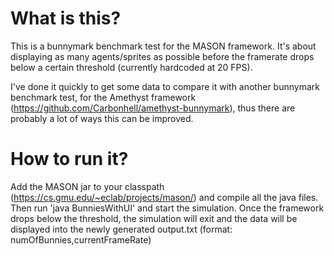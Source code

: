 # What is this?
This is a bunnymark benchmark test for the MASON framework. It's about displaying as many agents/sprites as possible before the framerate drops below a certain threshold (currently hardcoded at 20 FPS).

I've done it quickly to get some data to compare it with another bunnymark benchmark test, for the Amethyst framework (https://github.com/Carbonhell/amethyst-bunnymark), thus there are probably a lot of ways this can be improved.

# How to run it?

Add the MASON jar to your classpath (https://cs.gmu.edu/~eclab/projects/mason/) and compile all the java files. Then run 'java BunniesWithUI' and start the simulation. Once the framework drops below the threshold, the simulation will exit and the data will be displayed into the newly generated output.txt (format: numOfBunnies,currentFrameRate)